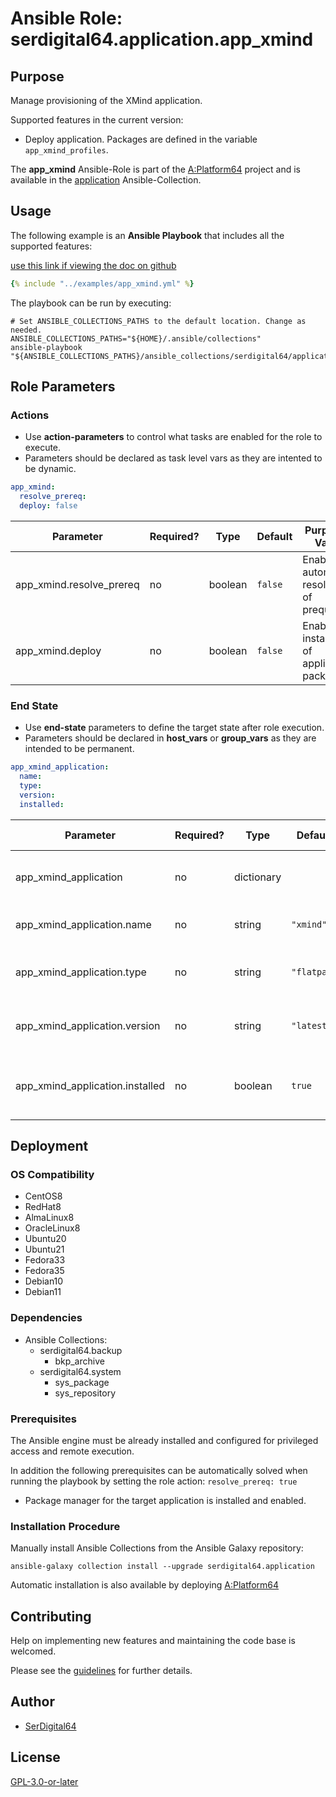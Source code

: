 # Ansible Role: serdigital64.application.app_xmind

## Purpose

Manage provisioning of the XMind application.

Supported features in the current version:

- Deploy application. Packages are defined in the variable `app_xmind_profiles`.

The **app_xmind** Ansible-Role is part of the [A:Platform64](https://github.com/serdigital64/aplatform64) project and is available in the [application](https://aplatform64.readthedocs.io/en/latest/collections/application) Ansible-Collection.

## Usage

The following example is an **Ansible Playbook** that includes all the supported features:

[use this link if viewing the doc on github](https://github.com/aplatform64/application/blob/main/playbooks/app_xmind.yml)

```yaml
{% include "../examples/app_xmind.yml" %}
```

The playbook can be run by executing:

```shell
# Set ANSIBLE_COLLECTIONS_PATHS to the default location. Change as needed.
ANSIBLE_COLLECTIONS_PATHS="${HOME}/.ansible/collections"
ansible-playbook "${ANSIBLE_COLLECTIONS_PATHS}/ansible_collections/serdigital64/application/playbooks/app_xmind.yml"
```

## Role Parameters

### Actions

- Use **action-parameters** to control what tasks are enabled for the role to execute.
- Parameters should be declared as task level vars as they are intented to be dynamic.

```yaml
app_xmind:
  resolve_prereq:
  deploy: false
```

| Parameter                | Required? | Type    | Default | Purpose / Value                             |
| ------------------------ | --------- | ------- | ------- | ------------------------------------------- |
| app_xmind.resolve_prereq | no        | boolean | `false` | Enable automatic resolution of prequisites  |
| app_xmind.deploy         | no        | boolean | `false` | Enable installation of application packages |

### End State

- Use **end-state** parameters to define the target state after role execution.
- Parameters should be declared in **host_vars** or **group_vars** as they are intended to be permanent.

```yaml
app_xmind_application:
  name:
  type:
  version:
  installed:
```

| Parameter                       | Required? | Type       | Default     | Purpose / Value                          |
| ------------------------------- | --------- | ---------- | ----------- | ---------------------------------------- |
| app_xmind_application           | no        | dictionary |             | Set application package end state        |
| app_xmind_application.name      | no        | string     | `"xmind"`   | Define application application           |
| app_xmind_application.type      | no        | string     | `"flatpak"` | Select application type from application |
| app_xmind_application.version   | no        | string     | `"latest"`  | Select application package version       |
| app_xmind_application.installed | no        | boolean    | `true`      | Set application package end application  |

## Deployment

### OS Compatibility

- CentOS8
- RedHat8
- AlmaLinux8
- OracleLinux8
- Ubuntu20
- Ubuntu21
- Fedora33
- Fedora35
- Debian10
- Debian11

### Dependencies

- Ansible Collections:
  - serdigital64.backup
    - bkp_archive
  - serdigital64.system
    - sys_package
    - sys_repository

### Prerequisites

The Ansible engine must be already installed and configured for privileged access and remote execution.

In addition the following prerequisites can be automatically solved when running the playbook by setting the role action: `resolve_prereq: true`

- Package manager for the target application is installed and enabled.

### Installation Procedure

Manually install Ansible Collections from the Ansible Galaxy repository:

```shell
ansible-galaxy collection install --upgrade serdigital64.application
```

Automatic installation is also available by deploying [A:Platform64](https://aplatform64.readthedocs.io/en/latest/#deployment)

## Contributing

Help on implementing new features and maintaining the code base is welcomed.

Please see the [guidelines](https://aplatform64.readthedocs.io/en/latest/contributing/CONTRIBUTING) for further details.

## Author

- [SerDigital64](https://serdigital64.github.io/)

## License

[GPL-3.0-or-later](https://www.gnu.org/licenses/gpl-3.0.txt)
